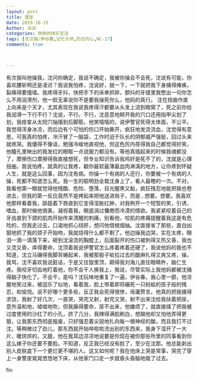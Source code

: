 ```yaml
---
layout: post
title: 堡垒
date: 2019-10-15
Author: 派派
categories: 狗狗的快乐生活
tags: [沈汉强/伊谷春,记忆大师,烈日灼心,NC-17]
comments: true



---
```


有次我叫他操我，沈问你确定，我说不确定，我被你操会不会死，沈说有可能，你喜欢腰斩啊还是凌迟？我说我怕疼，沈说好，就一下，一下就把我下身捅得瘫痪，裂痛得要撞墙。我疼得牙抖，快把手下的床单抓碎，颤抖的牙缝里我憋出一句你怎么不用润滑剂，他一脸无辜说你不是要我操死你么，他妈的真行。 沈在扭曲作直上向来是个天才，尤其表现在我说我疼得汗都要从头发上流到眼窝了，死之前你给我润滑一下行不行？沈说，不行。不行，沈恶意地掰开我的穴口还用指甲尖划了划，我痉挛从太阳穴抽搐到后脚筋，他笑嘻嘻的，说伊警官死得太体面，不公平。我觉得浑身冰凉，而后边有个可怕的伤口开始撕开，疯狂地发烫流血，沈觉得有意思，可我真的怕疼，冷汗冒了一脑袋，工作时迫于队长的阴郁威严强挺，回过头来就疼哭。我僵得不像话，勉强冷峻地直视他，但这色厉内荏得我自己都觉得好笑，他瞳孔里映出的我发红的眼眶一点说服力都没有。等他真插起来的时候我魂都没了，摩擦伤口摩擦得我直接想死，但专业知识告诉我鸡奸是死不了的，沈就是心理扭曲。我说怕疼，就真的让我疼，戳你最软最薄最血肉淋漓的地方，让你疼到怀疑人生，就是这么回事，因为沈有病。你操一个有病的人还行，你要被一个有病的人操，死都不知道怎么死。我一生的聪明劲全栽沈身上了，看人最瞎的一次。不对，我看他第一眼就觉得他残酷、危险、堕落，目光腥黑又黏，疯狂残忍地能把我也卷进去，但我的第一反应竟然不是拷起来把他送进局子，而是…想要。想要。我喜欢他那样看着我，舔舐着下唇直到它变得湿胀红肿，对我咧开一个短暂的笑，引诱、嗜血，那时候他很美，凝视着我，眼底淌过慵倦而冷漠的情欲。我紧紧咬着自己的牙齿直到下颌的肌肉开始传来清醒的刺痛，别看他，咬肌的疼痛提醒着我这是有危险的，但我走过去，口渴地抓心挠肝，想问他借根烟抽。沈直接省了那些，直白凶狠地抓了我的颈子开始吻，我就烧得什么都不剩了。他边操我边哭，实在太疼，眼泪一滴一滴落下来，砸到沈滚烫的胸膛上，后面裂开的伤口被刺得又热又昏，我也又烫又昏，痒得要命，沈顶着我说伊警官怎么疼着疼着还硬了，我说他妈的我也不知道，沈立马碾得我脚背蜷起来，我被那股子呲拉过去的酸麻扎得又爽又疼，操，我骂，沈不喜欢我说脏话，于是又往狠里顶，颠得我刘海儿直往眼睛杵，脑仁生疼。我咬牙切齿地盯着他，你不会干人换我上，我说，尽管实际上我他妈都被沈捅得脑子快化了。不会干，是吗？沈玩味地重复了一遍，伊谷春。我心里一颤，他凉腥地笑过来，被逗乐了似地，看着我，脸上带着即将碾死一只蚂蚁的孩子般的残忍，和愉悦。说不好哪个更多些，反正我会死得很惨，毋庸赘言。他真的把我捅得求饶，我射了好几次，一直哭，哭完又射，射完又哭，射不出来沈给我扶着把尿，意外温和地，嘘嘘地吹，但我臊得要命，尿不出来，他嫌烦了，就直接揉了把我被过度使用的沙红了的小孔，挤了几分，我辣得满脸刷白，想踹他却又怕他弄得更狠，让我那东西彻底报废，只好强忍着尖锐地扎向每一根神经的酸。而且我打不过沈。等稍微过了劲儿，那东西就开始哗啦啦流出别的东西来，我身下湿开了一大片，暖烘烘的，又膻，他在我耳边凉凉地说要是你现在被你那些所里的同事看到你这么婊子你还要不要脸。不知道，反正我已经没有脸了，至少在沈那。他总能剥出别人皮肤底下一个更烂更不堪的人。这又如何呢？我在他床上哭是常事，哭完了穿上一身警皮晃晃悠悠地下床，从他家门口走一步就昏头昏脑地栽了过去。



fin
